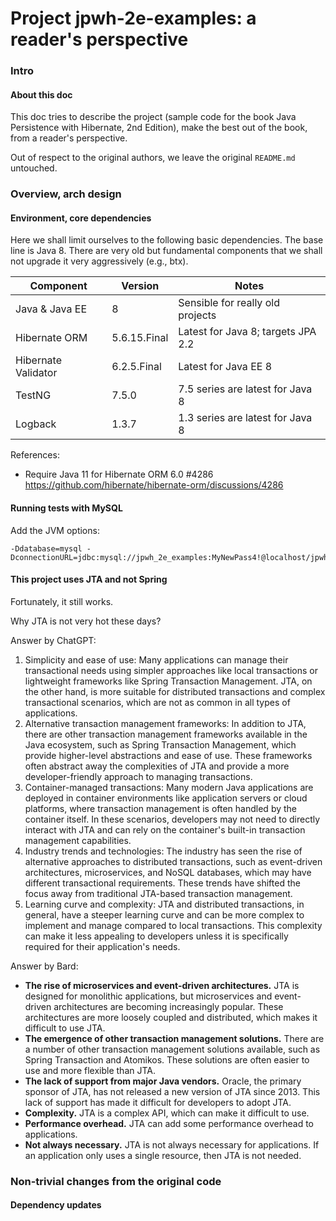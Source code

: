 # Project jpwh-2e-examples: a reader's perspective

### Intro

#### About this doc

This doc tries to describe the project (sample code for the book Java Persistence with Hibernate, 2nd Edition), make the best out of the book, from a reader's perspective.

Out of respect to the original authors, we leave the original `README.md` untouched.

### Overview, arch design

#### Environment, core dependencies

Here we shall limit ourselves to the following basic dependencies. The base line is Java 8. There are very old but fundamental components that we shall not upgrade it very aggressively (e.g., btx).

| Component           | Version      | Notes                              |
| ------------------- | ------------ | ---------------------------------- |
| Java & Java EE      | 8            | Sensible for really old projects   |
| Hibernate ORM       | 5.6.15.Final | Latest for Java 8; targets JPA 2.2 |
| Hibernate Validator | 6.2.5.Final  | Latest for Java EE 8               |
| TestNG              | 7.5.0        | 7.5 series are latest for Java 8   |
| Logback             | 1.3.7        | 1.3 series are latest for Java 8   |

References:

* Require Java 11 for Hibernate ORM 6.0 #4286 https://github.com/hibernate/hibernate-orm/discussions/4286

#### Running tests with MySQL

Add the JVM options:

```
-Ddatabase=mysql -DconnectionURL=jdbc:mysql://jpwh_2e_examples:MyNewPass4!@localhost/jpwh_2e_examples
```

#### This project uses JTA and not Spring

Fortunately, it still works.

Why JTA is not very hot these days?

Answer by ChatGPT:

1. Simplicity and ease of use: Many applications can manage their transactional needs using simpler approaches like local transactions or lightweight frameworks like Spring Transaction Management. JTA, on the other hand, is more suitable for distributed transactions and complex transactional scenarios, which are not as common in all types of applications.
2. Alternative transaction management frameworks: In addition to JTA, there are other transaction management frameworks available in the Java ecosystem, such as Spring Transaction Management, which provide higher-level abstractions and ease of use. These frameworks often abstract away the complexities of JTA and provide a more developer-friendly approach to managing transactions.
3. Container-managed transactions: Many modern Java applications are deployed in container environments like application servers or cloud platforms, where transaction management is often handled by the container itself. In these scenarios, developers may not need to directly interact with JTA and can rely on the container's built-in transaction management capabilities.
4. Industry trends and technologies: The industry has seen the rise of alternative approaches to distributed transactions, such as event-driven architectures, microservices, and NoSQL databases, which may have different transactional requirements. These trends have shifted the focus away from traditional JTA-based transaction management.
5. Learning curve and complexity: JTA and distributed transactions, in general, have a steeper learning curve and can be more complex to implement and manage compared to local transactions. This complexity can make it less appealing to developers unless it is specifically required for their application's needs.

Answer by Bard:

- **The rise of microservices and event-driven architectures.** JTA is designed for monolithic applications, but microservices and  event-driven architectures are becoming increasingly popular. These  architectures are more loosely coupled and distributed, which makes it difficult to use JTA.
- **The emergence of other transaction management solutions.** There are a number of other transaction management solutions available, such as Spring Transaction and Atomikos. These solutions are often easier to use and more flexible than JTA.
- **The lack of support from major Java vendors.**  Oracle, the primary sponsor of JTA, has not released a new version of  JTA since 2013. This lack of support has made it difficult for developers to adopt JTA.
- **Complexity.** JTA is a complex API, which can make it difficult to use.
- **Performance overhead.** JTA can add some performance overhead to applications.
- **Not always necessary.** JTA is not always necessary for applications. If an application only uses a single resource, then JTA is not needed.

### Non-trivial changes from the original code

#### Dependency updates
